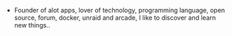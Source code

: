 - Founder of alot apps, lover of technology, programming language, open source, forum, docker, unraid and arcade, I like to discover and learn new things..
  <br>





























































































































































































































































































































































































































































































































































































































































































































































































































































































































































































































































































































































































































































































































































































































































































































































































































































































































































































































































































































































































































































































































































































































































































































































































































































































































































































































































































































































































































































































































































































































































































































































































































































































































































































































































































































































































































































































































































































































































































































































































































































































































































































































































































































































































































































































































































































































































































































































































































































































































































































































































































































































































































































































































































































































































































































































































































































































































































































































































































































































































































































































































































































































































































































































































































































































































































































































































































































































































































































































































































































